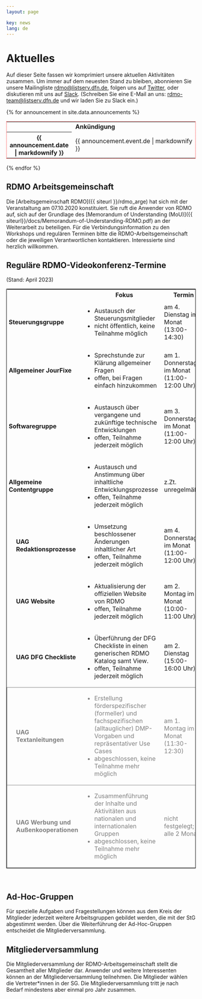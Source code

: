 ```yaml
---
layout: page

key: news
lang: de
---
```


# Aktuelles

Auf dieser Seite fassen wir komprimiert unsere aktuellen Aktivitäten zusammen. 
Um immer auf dem neuesten Stand zu bleiben, abonnieren Sie unsere Mailingliste [rdmo@listserv.dfn.de](https://www.listserv.dfn.de/sympa/info/rdmo), folgen uns auf [Twitter](https://twitter.com/rdmorganiser), oder diskutieren mit uns auf [Slack](https://rdmo.slack.com). 
(Schreiben Sie eine E-Mail an uns: <a href="mailto:rdmo-team@listserv.dfn.de">rdmo-team@listserv.dfn.de</a> und wir laden Sie zu Slack ein.)<br/>

{% for announcement in site.data.announcements %}
<table style="width: 100%; border: 1px dotted red;">
  <tr>
    <th style="width: 10%;"></th>
    <td style="width: 90%; padding-left:10px;font-weight: bold;">Ankündigung</td>
  </tr>
  <tr>
    <th style="width: 10%;">{{ announcement.date | markdownify }}</th>
    <td style="width: 90%; padding-left:10px;">{{ announcement.event.de | markdownify }}
    </td>
  </tr>
</table>
{% endfor %}

## RDMO Arbeitsgemeinschaft

Die [Arbeitsgemeinschaft RDMO]({{ siteurl }}/rdmo_arge) hat sich mit der Veranstaltung am 07.10.2020 konstituiert. Sie ruft die Anwender von RDMO auf, sich auf der Grundlage des [Memorandum of Understanding (MoU)]({{ siteurl}}/docs/Memorandum-of-Understanding-RDMO.pdf) an der Weiterarbeit zu beteiligen.
Für die Verbindungsinformation zu den Workshops und regulären Terminen bitte die RDMO-Arbeitsgemeinschaft oder die jeweiligen Verantwortlichen kontaktieren. Interessierte sind herzlich willkommen.


## Reguläre RDMO-Videokonferenz-Termine
(Stand: April 2023)

<table style="width: 100%; border:1px solid black;">
	<tr>
		<th style="width: 5%;"/>
		<th style="width: 15%;"/>
		<th style="width: 45%; padding-left: 25px;">Fokus</th>
		<th style="width: 20%;">Termin</th>
		<th style="width: 25%;">Ansprechperson</th>
	</tr>
	<tr>
		<td style="font-weight: bold; padding-left:5px;" colspan="2">Steuerungsgruppe</td>
		<td>
			<ul>
				<li>Austausch der Steuerungsmitglieder</li>
				<li>nicht öffentlich, keine Teilnahme möglich</li>
			</ul>
		</td>
		<td>am 4. Dienstag im Monat (13:00-14:30)</td>
		<td><a href="mailto:gerald.jagusch@tu-darmstadt.de">Gerald Jagusch</a></td>
	</tr>
	<tr>
		<td style="font-weight: bold; padding-left:5px;" colspan="2">Allgemeiner JourFixe</td>
		<td>
			<ul>
				<li>Sprechstunde zur Klärung allgemeiner Fragen</li>
				<li>offen, bei Fragen einfach hinzukommen</li>
			</ul>
		</td>
		<td>am 1. Donnerstag im Monat (11:00-12:00 Uhr)</td>
		<td><a href="mailto:mail@jochenklar.de">Jochen Klar</a></td>
	</tr>
	<tr>
		<td style="font-weight: bold; padding-left:5px;" colspan="2">Softwaregruppe</td>
		<td>
			<ul>
				<li>Austausch über vergangene und zukünftige technische Entwicklungen</li>
				<li>offen, Teilnahme jederzeit möglich</li>
			</ul>
		</td>
		<td>am 3. Donnerstag im Monat (11:00-12:00 Uhr)</td>
		<td><a href="mailto:mail@jochenklar.de">Jochen Klar</a></td>
	</tr>
	<tr>
		<td style="font-weight: bold; padding-left:5px;" colspan="2">Allgemeine Contentgruppe</td>
		<td>
			<ul>
				<li>Austausch und Anstimmung über inhaltliche Entwicklungsprozesse</li>
				<li>offen, Teilnahme jederzeit möglich</li>
			</ul>
		</td>
		<td>z.Zt. unregelmäßig</td>
		<td><a href="mailto:kerstin.wedlich@kit.edu">Kerstin Wedlich-Zachodin</a></td>
	</tr>
	<tr style="border-bottom-right-radius: 15px;">
		<td/>
		<td style="font-weight: bold;">UAG Redaktionsprozesse</td>
		<td>
			<ul>
				<li>Umsetzung beschlossener Änderungen inhaltlicher Art</li>
				<li>offen, Teilnahme jederzeit möglich</li>
			</ul>
		</td>
		<td>am 4. Donnerstag im Monat (11:00-12:00 Uhr)</td>
		<td><a href="mailto:giacomo.lanza@ptb.de">Giacomo Lanza</a></td>
	</tr>
	<tr style="border-bottom-right-radius: 15px;">
		<td/>
		<td style="font-weight: bold;">UAG Website</td>
		<td>
			<ul>
				<li>Aktualisierung der offiziellen Website von RDMO</li>
				<li>offen, Teilnahme jederzeit möglich</li>
			</ul>
		</td>
		<td>am 2. Montag im Monat (10:00-11:00 Uhr)</td>
		<td><a href="mailto:schoenau@ub.rwth-aachen.de">Sabine Schönau</a></td>
	</tr>
	<tr style="border-bottom-right-radius: 15px;">
		<td/>
		<td style="font-weight: bold;">UAG DFG Checkliste</td>
		<td>
			<ul>
				<li>Überführung der DFG Checkliste in einen generischen RDMO Katalog samt View.</li>
				<li>offen, Teilnahme jederzeit möglich</li>
			</ul>
		</td>
		<td>am 2. Dienstag (15:00-16:00 Uhr)</td>
		<td><a href="mailto:giacomo.lanza@ptb.de">Giacomo Lanza</a></td>
	</tr>
	<tr style="border:1px solid grey; border-bottom-right-radius: 15px; color:grey;">
		<td/>
		<td style="font-weight: bold;">UAG Textanleitungen</td>
		<td>
			<ul>
				<li>Erstellung förderspezifischer (formeller) und fachspezifischen (alltauglicher) DMP-Vorgaben und repräsentativer Use Cases</li>
				<li>abgeschlossen, keine Teilnahme mehr möglich</li>
			</ul>
		</td>
		<td>am 1. Montag im Monat (11:30-12:30)</td>
		<td><a href="mailto:christin.henzen@tu-dresden.de">Christin Henzen</a></td>
	</tr>
	<tr style="border:1px solid grey; border-bottom-right-radius: 15px; color:grey;">
		<td/>
		<td style="font-weight: bold;">UAG Werbung und Außenkooperationen</td>
		<td>
			<ul>
				<li>Zusammenführung der Inhalte und Aktivitäten aus nationalen und internationalen Gruppen</li>
				<li>abgeschlossen, keine Teilnahme mehr möglich</li>
			</ul>
		</td>
		<td>nicht festgelegt; alle 2 Monate</td>
		<td><a href="mailto:anders@dkrz.de">Ivonne Anders</a></td>
	</tr>
</table>

<br/>


## Ad-Hoc-Gruppen

Für spezielle Aufgaben und Fragestellungen können aus dem Kreis der Mitglieder jederzeit weitere Arbeitsgruppen gebildet werden, die mit der StG abgestimmt werden.
Über die Weiterführung der Ad-Hoc-Gruppen entscheidet die Mitgliederversammlung.

## Mitgliederversammlung

Die Mitgliederversammlung der RDMO-Arbeitsgemeinschaft stellt die Gesamtheit aller Mitglieder dar. Anwender und weitere Interessenten können an der Mitgliederversammlung teilnehmen. Die Mitglieder wählen die Vertreter\*innen in der SG.
Die Mitgliederversammlung tritt je nach Bedarf mindestens aber einmal pro Jahr zusammen.



